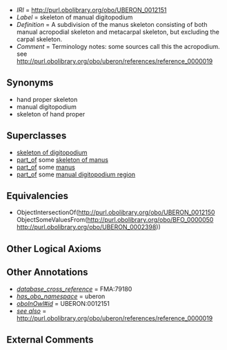  * *IRI* = http://purl.obolibrary.org/obo/UBERON_0012151
 * *Label* = skeleton of manual digitopodium
 * *Definition* = A subdivision of the manus skeleton consisting of both manual acropodial skeleton and metacarpal skeleton, but excluding the carpal skeleton.
 * *Comment* = Terminology notes: some sources call this the acropodium. see http://purl.obolibrary.org/obo/uberon/references/reference_0000019

## Synonyms

 * hand proper skeleton
 * manual digitopodium
 * skeleton of hand proper

## Superclasses

 * [skeleton of digitopodium](../../UBERON/50/UBERON_0012150.md)
 * [part_of](../../BFO/50/BFO_0000050.md) some [skeleton of manus](../../UBERON/42/UBERON_0001442.md)
 * [part_of](../../BFO/50/BFO_0000050.md) some [manus](../../UBERON/98/UBERON_0002398.md)
 * [part_of](../../BFO/50/BFO_0000050.md) some [manual digitopodium region](../../UBERON/41/UBERON_0012141.md)

## Equivalencies

 * ObjectIntersectionOf(<http://purl.obolibrary.org/obo/UBERON_0012150> ObjectSomeValuesFrom(<http://purl.obolibrary.org/obo/BFO_0000050> <http://purl.obolibrary.org/obo/UBERON_0002398>))

## Other Logical Axioms


## Other Annotations

 * *[database_cross_reference](../../ef/oboInOwl#hasDbXref.md)* = FMA:79180
 * *[has_obo_namespace](../../ce/oboInOwl#hasOBONamespace.md)* = uberon
 * *[oboInOwl#id](../../id/oboInOwl#id.md)* = UBERON:0012151
 * *[see also](../../so/rdf-schema#seeAlso.md)* = http://purl.obolibrary.org/obo/uberon/references/reference_0000019

## External Comments

